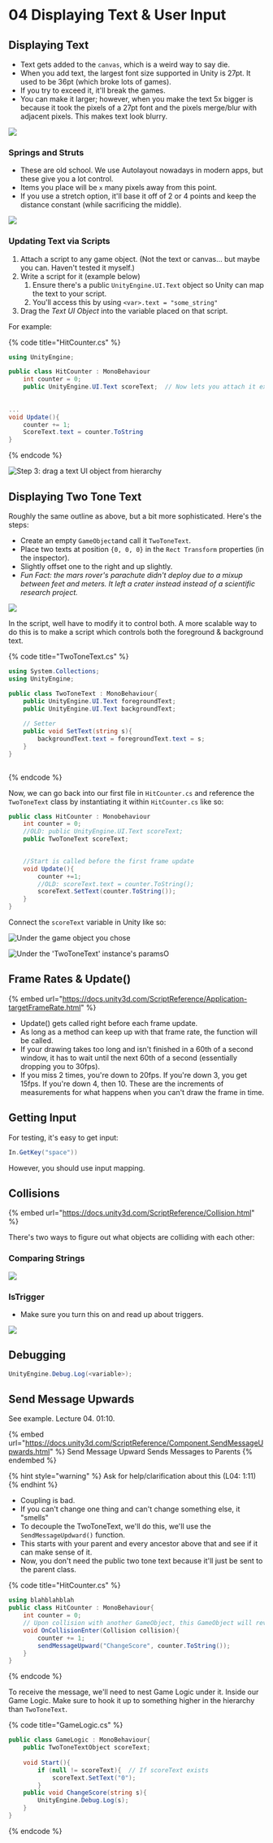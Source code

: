 # 04 Displaying Text & User Input

## Displaying Text

* Text gets added to the `canvas`, which is a weird way to say die.&#x20;
* When you add text, the largest font size supported in Unity is 27pt. It used to be 36pt (which broke lots of games).&#x20;
* If you try to exceed it, it'll break the games.
* You can make it larger; however, when you make the text 5x bigger is because it took the pixels of a 27pt font and the pixels merge/blur with adjacent pixels. This makes text look blurry.

![](<../../../../.gitbook/assets/image (644) (1).png>)

### Springs and Struts

* These are old school. We use Autolayout nowadays in modern apps, but these give you a lot control.
* Items you place will be `x` many pixels away from this point.&#x20;
* If you use a stretch option, it'll base it off of 2 or 4 points and keep the distance constant (while sacrificing the middle).&#x20;

![](<../../../../.gitbook/assets/image (646) (1) (1).png>)

### Updating Text via Scripts

1. Attach a script to any game object. (Not the text or canvas... but maybe you can. Haven't tested it myself.)
2. Write a script for it (example below)
   1. Ensure there's a public `UnityEngine.UI.Text` object so Unity can map the text to your script.
   2. You'll access this by using `<var>.text = "some_string"`
3. Drag the _Text UI Object_ into the variable placed on that script.

For example:

{% code title="HitCounter.cs" %}
```csharp
using UnityEngine;

public class HitCounter : MonoBehaviour
    int counter = 0;
    public UnityEngine.UI.Text scoreText;  // Now lets you attach it externally.
    
    
...
void Update(){
    counter += 1;
    ScoreText.text = counter.ToString
}
```
{% endcode %}

![Step 3: drag a text UI object from hierarchy](<../../../../.gitbook/assets/image (640).png>)

## Displaying Two Tone Text

Roughly the same outline as above, but a bit more sophisticated. Here's the steps:

* Create an empty  `GameObject`and call it `TwoToneText`.
* Place two texts at position `{0, 0, 0}` in the `Rect Transform` properties (in the inspector).
* Slightly offset one to the right and up slightly.
* _Fun Fact: the mars rover's parachute didn't deploy due to a mixup between feet and meters. It left a crater instead instead of a scientific research project._

![](<../../../../.gitbook/assets/image (645) (1) (1).png>)

In the script, well have to modify it to control both. A more scalable way to do this is to make a script which controls both the foreground & background text.

{% code title="TwoToneText.cs" %}
```csharp
using System.Collections;
using UnityEngine;

public class TwoToneText : MonoBehaviour{
    public UnityEngine.UI.Text foregroundText;
    public UnityEngine.UI.Text backgroundText;
    
    // Setter
    public void SetText(string s){
        backgroundText.text = foregroundText.text = s;
    }
}
      
```
{% endcode %}

Now, we can go back into our first file in `HitCounter.cs` and reference the `TwoToneText` class by instantiating it within `HitCounter.cs` like so:

```csharp
public class HitCounter : Monobehaviour
    int counter = 0;
    //OLD: public UnityEngine.UI.Text scoreText;
    public TwoToneText scoreText;

    
    //Start is called before the first frame update
    void Update(){
        counter +=1;
        //OLD: scoreText.text = counter.ToString();
        scoreText.SetText(counter.ToString());
    }
}
```

Connect the `scoreText` variable in Unity like so:

&#x20;&#x20;

![Under the game object you chose](<../../../../.gitbook/assets/image (642) (1).png>)

![Under the 'TwoToneText' instance's paramsO](<../../../../.gitbook/assets/image (643) (1) (1).png>)

## Frame Rates & Update()

{% embed url="https://docs.unity3d.com/ScriptReference/Application-targetFrameRate.html" %}

* Update() gets called right before each frame update.
* As long as a method can keep up with that frame rate, the function will be called.
* If your drawing takes too long and isn't finished in a 60th of a second window, it has to wait until the next 60th of a second (essentially dropping you to 30fps).
* If you miss 2 times, you're down to 20fps. If you're down 3, you get 15fps. If you're down 4, then 10. These are the increments of measurements for what happens when you can't draw the frame in time.



## Getting Input

For testing, it's easy to get input:&#x20;

```csharp
In.GetKey("space"))
```

However, you should use input mapping.&#x20;

## Collisions

{% embed url="https://docs.unity3d.com/ScriptReference/Collision.html" %}

There's two ways to figure out what objects are colliding with each other:

### Comparing Strings

![](<../../../../.gitbook/assets/image (638) (1).png>)

### IsTrigger

* Make sure you turn this on and read up about triggers.

![](<../../../../.gitbook/assets/image (641) (1) (1).png>)

## Debugging

```csharp
UnityEngine.Debug.Log(<variable>);
```

## Send Message Upwards

See example. Lecture 04. 01:10.

{% embed url="https://docs.unity3d.com/ScriptReference/Component.SendMessageUpwards.html" %}
Send Message Upward Sends Messages to Parents
{% endembed %}



{% hint style="warning" %}
Ask for help/clarification about this (L04: 1:11)
{% endhint %}

* Coupling is bad.
* If you can't change one thing and can't change something else, it "smells"
* To decouple the TwoToneText, we'll do this, we'll use the `SendMessageUpdward()` function.
* This starts with your parent and every ancestor above that and see if it can make sense of it.
* Now, you don't need the public two tone text because it'll just be sent to the parent class.

{% code title="HitCounter.cs" %}
```csharp
using blahblahblah
public class HitCounter : MonoBehaviour{
    int counter = 0;
    // Upon collision with another GameObject, this GameObject will reverse direction
    void OnCollisionEnter(Collision collision){
        counter += 1;
        sendMessageUpward("ChangeScore", counter.ToString());
    }
}
```
{% endcode %}

To receive the message, we'll need to nest Game Logic under it. Inside our Game Logic. Make sure to hook it up to something higher in the hierarchy than `TwoToneText`.&#x20;

{% code title="GameLogic.cs" %}
```csharp
public class GameLogic : MonoBehaviour{
    public TwoToneTextObject scoreText;
    
    void Start(){
        if (null != scoreText){  // If scoreText exists
            scoreText.SetText("0");
        }
    public void ChangeScore(string s){
        UnityEngine.Debug.Log(s);
    }
}
```
{% endcode %}





